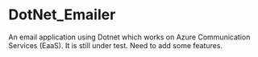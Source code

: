 # DotNet_Emailer
An email application using Dotnet which works on Azure Communication Services (EaaS). It is still under test. Need to add some features. 
